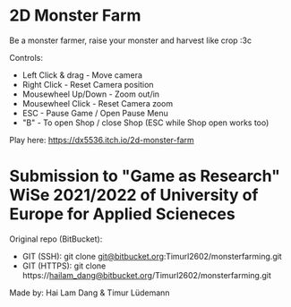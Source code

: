 # 2D Monster Farm

Be a monster farmer, raise your monster and harvest like crop :3c

Controls:

* Left Click & drag - Move camera
* Right Click - Reset Camera position
* Mousewheel Up/Down - Zoom out/in
* Mousewheel Click - Reset Camera zoom
* ESC - Pause Game / Open Pause Menu
* "B" - To open Shop / close Shop (ESC while Shop open works too)

Play here: https://dx5536.itch.io/2d-monster-farm

# Submission to "Game as Research" WiSe 2021/2022 of University of Europe for Applied Scieneces
Original repo (BitBucket): 
* GIT (SSH): git clone git@bitbucket.org:Timurl2602/monsterfarming.git
* GIT (HTTPS): git clone https://hailam_dang@bitbucket.org/Timurl2602/monsterfarming.git

Made by: Hai Lam Dang & Timur Lüdemann
